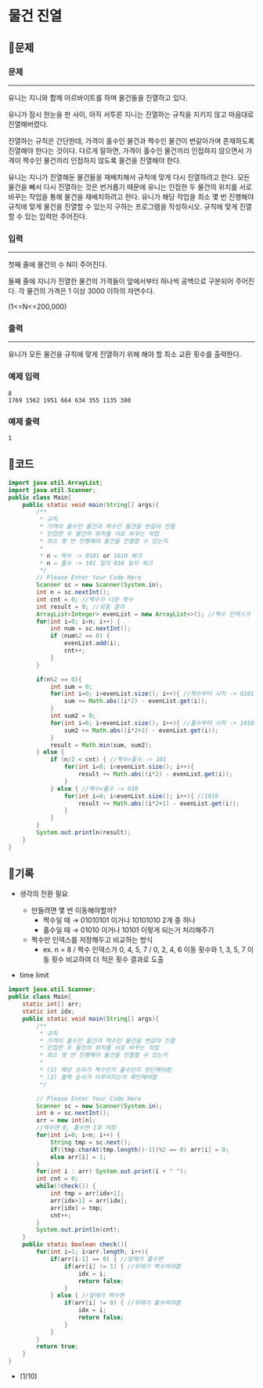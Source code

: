 # 물건 진열

## 📍문제

### **문제**

---

유니는 지니와 함께 아르바이트를 하며 물건들을 진열하고 있다.

유니가 잠시 한눈을 판 사이, 아직 서투른 지니는 진열하는 규칙을 지키지 않고 마음대로 진열해버렸다.

진열하는 규칙은 간단한데, 가격이 홀수인 물건과 짝수인 물건이 번갈아가며 존재하도록 진열해야 한다는 것이다. 다르게 말하면, 가격이 홀수인 물건끼리 인접하지 않으면서 가격이 짝수인 물건끼리 인접하지 않도록 물건을 진열해야 한다.

유니는 지니가 진열해둔 물건들을 재배치해서 규칙에 맞게 다시 진열하려고 한다. 모든 물건을 빼서 다시 진열하는 것은 번거롭기 때문에 유니는 인접한 두 물건의 위치를 서로 바꾸는 작업을 통해 물건을 재배치하려고 한다. 유니가 해당 작업을 최소 몇 번 진행해야 규칙에 맞게 물건을 진열할 수 있는지 구하는 프로그램을 작성하시오. 규칙에 맞게 진열할 수 있는 입력만 주어진다.

### **입력**

---

첫째 줄에 물건의 수 N이 주어진다.

둘째 줄에 지니가 진열한 물건의 가격들이 앞에서부터 하나씩 공백으로 구분되어 주어진다. 각 물건의 가격은 1 이상 3000 이하의 자연수다.

(1<=N<=200,000)

### **출력**

---

유니가 모든 물건을 규칙에 맞게 진열하기 위해 해야 할 최소 교환 횟수를 출력한다.

### **예제 입력**

```
8
1769 1562 1951 664 634 355 1135 380

```

### **예제 출력**

```
1
```

## 📍코드

```java
import java.util.ArrayList;
import java.util.Scanner;
public class Main{
    public static void main(String[] args){
        /**
         * 규칙
         * 가격이 홀수인 물건과 짝수인 물건을 번갈아 진열
         * 인접한 두 물건의 위치를 서로 바꾸는 작업
         * 최소 몇 번 진행해야 물건을 진열할 수 있는지
         *
         * n = 짝수 -> 0101 or 1010 체크
         * n = 홀수 -> 101 일지 010 일지 체크
         */
        // Please Enter Your Code Here
        Scanner sc = new Scanner(System.in);
        int n = sc.nextInt();
        int cnt = 0; //짝수가 나온 횟수
        int result = 0; //최종 결과
        ArrayList<Integer> evenList = new ArrayList<>(); //짝수 인덱스가 저장되는 리스트
        for(int i=0; i<n; i++) {
            int num = sc.nextInt();
            if (num%2 == 0) {
                evenList.add(i);
                cnt++;
            }
        }

        if(n%2 == 0){
            int sum = 0;
            for(int i=0; i<evenList.size(); i++){ //짝수부터 시작 -> 0101
                sum += Math.abs((i*2) - evenList.get(i));
            }
            int sum2 = 0;
            for(int i=0; i<evenList.size(); i++){ //홀수부터 시작 -> 1010
                sum2 += Math.abs((i*2+1) - evenList.get(i));
            }
            result = Math.min(sum, sum2);
        } else {
            if (n/2 < cnt) { //짝수>홀수 -> 101
                for(int i=0; i<evenList.size(); i++){
                    result += Math.abs((i*2) - evenList.get(i));
                }
            } else { //짝수<홀수 -> 010
                for(int i=0; i<evenList.size(); i++){ //1010
                    result += Math.abs((i*2+1) - evenList.get(i));
                }
            }
        }
        System.out.println(result);
    }
}
```

## 📍기록

- 생각의 전환 필요
    - 만들려면 몇 번 이동해야할까?
        - 짝수일 때 → 01010101 이거나 10101010 2개 중 하나
        - 홀수일 때 → 01010 이거나 10101 이렇게 되는거 처리해주기
    - 짝수만 인덱스를 저장해두고 비교하는 방식
        - ex. n = 8 / 짝수 인덱스가 0, 4, 5, 7 / 0, 2, 4, 6 이동 횟수와 1, 3, 5, 7 이동 횟수 비교하여 더 적은 횟수 결과로 도출

- time limit

```java
import java.util.Scanner;
public class Main{
    static int[] arr;
    static int idx;
    public static void main(String[] args){
        /**
         * 규칙
         * 가격이 홀수인 물건과 짝수인 물건을 번갈아 진열
         * 인접한 두 물건의 위치를 서로 바꾸는 작업
         * 최소 몇 번 진행해야 물건을 진열할 수 있는지
         *
         * (1) 해당 숫자가 짝수인지 홀수인지 판단해야함
         * (2) 홀짝 순서가 이루어지는지 확인해야함
         */

        // Please Enter Your Code Here
        Scanner sc = new Scanner(System.in);
        int n = sc.nextInt();
        arr = new int[n];
        //짝수면 0, 홀수면 1로 저장
        for(int i=0; i<n; i++) {
            String tmp = sc.next();
            if((tmp.charAt(tmp.length()-1))%2 == 0) arr[i] = 0;
            else arr[i] = 1;
        }
        for(int i : arr) System.out.print(i + " ");
        int cnt = 0;
        while(!check()) {
            int tmp = arr[idx+1];
            arr[idx+1] = arr[idx];
            arr[idx] = tmp;
            cnt++;
        }
        System.out.println(cnt);
    }
    public static boolean check(){
        for(int i=1; i<arr.length; i++){
            if(arr[i-1] == 0) { //앞에가 홀수면
                if(arr[i] != 1) { //뒤에가 짝수여야함
                    idx = i;
                    return false;
                }
            } else { //앞에가 짝수면
                if(arr[i] != 0) { //뒤에가 홀수여야함
                    idx = i;
                    return false;
                }
            }
        }
        return true;
    }
}
```

- (1/10)
